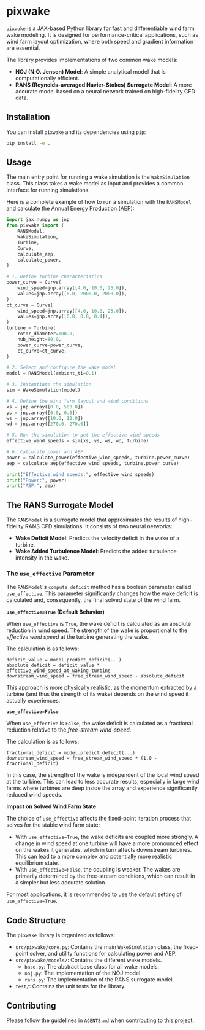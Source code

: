 # pixwake

`pixwake` is a JAX-based Python library for fast and differentiable wind farm wake modeling. It is designed for performance-critical applications, such as wind farm layout optimization, where both speed and gradient information are essential.

The library provides implementations of two common wake models:

-   **NOJ (N.O. Jensen) Model**: A simple analytical model that is computationally efficient.
-   **RANS (Reynolds-averaged Navier-Stokes) Surrogate Model**: A more accurate model based on a neural network trained on high-fidelity CFD data.

## Installation

You can install `pixwake` and its dependencies using `pip`:

```bash
pip install -e .
```

## Usage

The main entry point for running a wake simulation is the `WakeSimulation` class. This class takes a wake model as input and provides a common interface for running simulations.

Here is a complete example of how to run a simulation with the `RANSModel` and calculate the Annual Energy Production (AEP):

```python
import jax.numpy as jnp
from pixwake import (
    RANSModel,
    WakeSimulation,
    Turbine,
    Curve,
    calculate_aep,
    calculate_power,
)

# 1. Define turbine characteristics
power_curve = Curve(
    wind_speed=jnp.array([4.0, 10.0, 25.0]),
    values=jnp.array([0.0, 2000.0, 2000.0]),
)
ct_curve = Curve(
    wind_speed=jnp.array([4.0, 10.0, 25.0]),
    values=jnp.array([0.8, 0.8, 0.4]),
)
turbine = Turbine(
    rotor_diameter=100.0,
    hub_height=80.0,
    power_curve=power_curve,
    ct_curve=ct_curve,
)

# 2. Select and configure the wake model
model = RANSModel(ambient_ti=0.1)

# 3. Instantiate the simulation
sim = WakeSimulation(model)

# 4. Define the wind farm layout and wind conditions
xs = jnp.array([0.0, 500.0])
ys = jnp.array([0.0, 0.0])
ws = jnp.array([10.0, 12.0])
wd = jnp.array([270.0, 270.0])

# 5. Run the simulation to get the effective wind speeds
effective_wind_speeds = sim(xs, ys, ws, wd, turbine)

# 6. Calculate power and AEP
power = calculate_power(effective_wind_speeds, turbine.power_curve)
aep = calculate_aep(effective_wind_speeds, turbine.power_curve)

print("Effective wind speeds:", effective_wind_speeds)
print("Power:", power)
print("AEP:", aep)
```

## The RANS Surrogate Model

The `RANSModel` is a surrogate model that approximates the results of high-fidelity RANS CFD simulations. It consists of two neural networks:

-   **Wake Deficit Model**: Predicts the velocity deficit in the wake of a turbine.
-   **Wake Added Turbulence Model**: Predicts the added turbulence intensity in the wake.

### The `use_effective` Parameter

The `RANSModel`'s `compute_deficit` method has a boolean parameter called `use_effective`. This parameter significantly changes how the wake deficit is calculated and, consequently, the final solved state of the wind farm.

**`use_effective=True` (Default Behavior)**

When `use_effective` is `True`, the wake deficit is calculated as an absolute reduction in wind speed. The strength of the wake is proportional to the *effective wind speed* at the turbine generating the wake.

The calculation is as follows:

```
deficit_value = model.predict_deficit(...)
absolute_deficit = deficit_value * effective_wind_speed_at_waking_turbine
downstream_wind_speed = free_stream_wind_speed - absolute_deficit
```

This approach is more physically realistic, as the momentum extracted by a turbine (and thus the strength of its wake) depends on the wind speed it actually experiences.

**`use_effective=False`**

When `use_effective` is `False`, the wake deficit is calculated as a fractional reduction relative to the *free-stream wind-speed*.

The calculation is as follows:

```
fractional_deficit = model.predict_deficit(...)
downstream_wind_speed = free_stream_wind_speed * (1.0 - fractional_deficit)
```

In this case, the strength of the wake is independent of the local wind speed at the turbine. This can lead to less accurate results, especially in large wind farms where turbines are deep inside the array and experience significantly reduced wind speeds.

**Impact on Solved Wind Farm State**

The choice of `use_effective` affects the fixed-point iteration process that solves for the stable wind farm state:

-   With `use_effective=True`, the wake deficits are coupled more strongly. A change in wind speed at one turbine will have a more pronounced effect on the wakes it generates, which in turn affects downstream turbines. This can lead to a more complex and potentially more realistic equilibrium state.
-   With `use_effective=False`, the coupling is weaker. The wakes are primarily determined by the free-stream conditions, which can result in a simpler but less accurate solution.

For most applications, it is recommended to use the default setting of `use_effective=True`.

## Code Structure

The `pixwake` library is organized as follows:

-   `src/pixwake/core.py`: Contains the main `WakeSimulation` class, the fixed-point solver, and utility functions for calculating power and AEP.
-   `src/pixwake/models/`: Contains the different wake models.
    -   `base.py`: The abstract base class for all wake models.
    -   `noj.py`: The implementation of the NOJ model.
    -   `rans.py`: The implementation of the RANS surrogate model.
-   `test/`: Contains the unit tests for the library.

## Contributing

Please follow the guidelines in `AGENTS.md` when contributing to this project.
